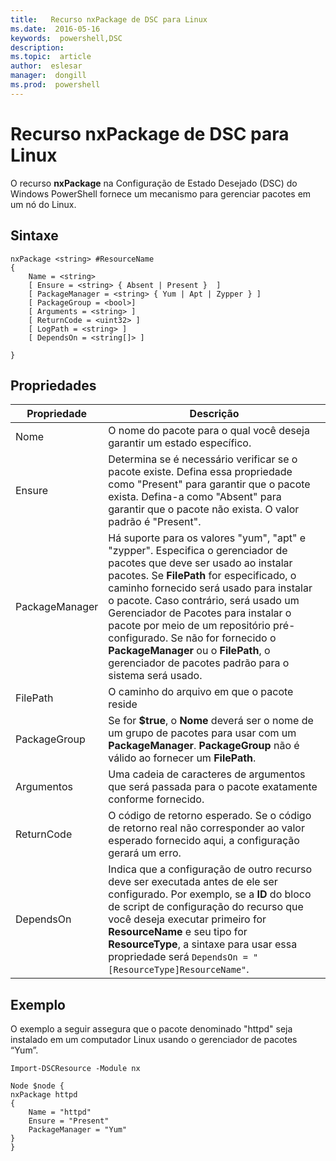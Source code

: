 ```yaml
---
title:   Recurso nxPackage de DSC para Linux
ms.date:  2016-05-16
keywords:  powershell,DSC
description:  
ms.topic:  article
author:  eslesar
manager:  dongill
ms.prod:  powershell
---
```


# Recurso nxPackage de DSC para Linux

O recurso **nxPackage** na Configuração de Estado Desejado (DSC) do Windows PowerShell fornece um mecanismo para gerenciar pacotes em um nó do Linux.

## Sintaxe

```
nxPackage <string> #ResourceName
{
    Name = <string>
    [ Ensure = <string> { Absent | Present }  ]
    [ PackageManager = <string> { Yum | Apt | Zypper } ]
    [ PackageGroup = <bool>]
    [ Arguments = <string> ]
    [ ReturnCode = <uint32> ]
    [ LogPath = <string> ]
    [ DependsOn = <string[]> ]
    
}
```

## Propriedades

|  Propriedade |  Descrição | 
|---|---|
| Nome| O nome do pacote para o qual você deseja garantir um estado específico.| 
| Ensure| Determina se é necessário verificar se o pacote existe. Defina essa propriedade como "Present" para garantir que o pacote exista. Defina-a como "Absent" para garantir que o pacote não exista. O valor padrão é "Present".|  
| PackageManager| Há suporte para os valores "yum", "apt" e "zypper". Especifica o gerenciador de pacotes que deve ser usado ao instalar pacotes. Se **FilePath** for especificado, o caminho fornecido será usado para instalar o pacote. Caso contrário, será usado um Gerenciador de Pacotes para instalar o pacote por meio de um repositório pré-configurado. Se não for fornecido o **PackageManager** ou o **FilePath**, o gerenciador de pacotes padrão para o sistema será usado.| 
| FilePath| O caminho do arquivo em que o pacote reside| 
| PackageGroup| Se for **$true**, o **Nome** deverá ser o nome de um grupo de pacotes para usar com um **PackageManager**. **PackageGroup** não é válido ao fornecer um **FilePath**.| 
| Argumentos| Uma cadeia de caracteres de argumentos que será passada para o pacote exatamente conforme fornecido.| 
| ReturnCode| O código de retorno esperado. Se o código de retorno real não corresponder ao valor esperado fornecido aqui, a configuração gerará um erro.| 
| DependsOn | Indica que a configuração de outro recurso deve ser executada antes de ele ser configurado. Por exemplo, se a **ID** do bloco de script de configuração do recurso que você deseja executar primeiro for **ResourceName** e seu tipo for **ResourceType**, a sintaxe para usar essa propriedade será `DependsOn = "[ResourceType]ResourceName"`.| 

## Exemplo

O exemplo a seguir assegura que o pacote denominado "httpd" seja instalado em um computador Linux usando o gerenciador de pacotes “Yum”.

```
Import-DSCResource -Module nx 

Node $node {
nxPackage httpd
{
    Name = "httpd"
    Ensure = "Present"
    PackageManager = "Yum"
}
}
```



<!--HONumber=May16_HO3-->


